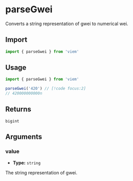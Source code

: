 <!-- TODO: convert `gweiToValue` to `parseGwei`. -->

# parseGwei

Converts a string representation of gwei to numerical wei.

## Import

```ts
import { parseGwei } from 'viem'
```

## Usage

```ts
import { parseGwei } from 'viem'

parseGwei('420') // [!code focus:2]
// 420000000000n
```

## Returns

`bigint`

## Arguments

### value

- **Type:** `string`

The string representation of gwei.